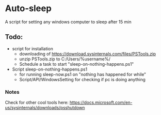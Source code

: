 # Auto-sleep
A script for setting any windows computer to sleep after 15 min

## Todo:
- script for installation 
  - downloading of https://download.sysinternals.com/files/PSTools.zip
  - unzip PSTools.zip to C:/Users/%username%/
  - Schedule a task to start "sleep-on-nothing-happens.ps1"
- Script sleep-on-nothing-happens.ps1 
  - for running sleep-now.ps1 on "nothing has happened for while"
  - Script/API/WindowsSetting for checking if pc is doing anything

### Notes
Check for other cool tools here: https://docs.microsoft.com/en-us/sysinternals/downloads/psshutdown
